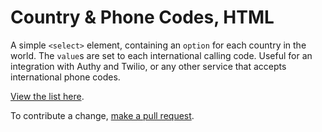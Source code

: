 # Country & Phone Codes, HTML

A simple `<select>` element, containing an `option` for each country in the world. The `value`s are set to each international calling code. Useful for an integration with Authy and Twilio, or any other service that accepts international phone codes.

[View the list here](https://github.com/etjossem/country-codes-html/blob/master/_country_codes.html).

To contribute a change, [make a pull request](https://github.com/etjossem/country-codes-html/pulls).
